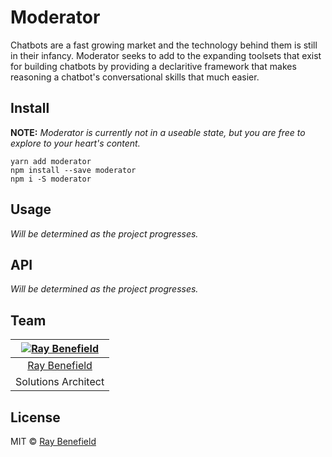 # Moderator

Chatbots are a fast growing market and the technology behind them is still in their infancy. Moderator seeks to add to the expanding toolsets that exist for building chatbots by providing a declaritive framework that makes reasoning a chatbot's conversational skills that much easier.


## Install

**NOTE:** *Moderator is currently not in a useable state, but you are free to explore to your heart's content.*
```
yarn add moderator
npm install --save moderator
npm i -S moderator
```


## Usage

*Will be determined as the project progresses.*


## API

*Will be determined as the project progresses.*


## Team

|[![Ray Benefield](http://gravatar.com/avatar/e931b13306ea1022549766266727f789?s=144)](https://github.com/RayBenefield) |
|:------------------------------------------------:|
|[Ray Benefield](https://github.com/RayBenefield) |
|Solutions Architect |


## License

MIT © [Ray Benefield](https://github.com/RayBenefield)

